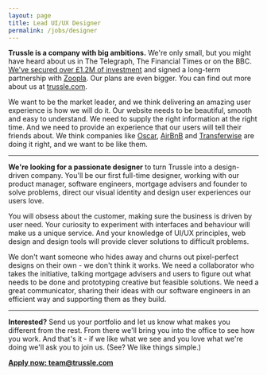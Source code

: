 ```yaml
---
layout: page
title: Lead UI/UX Designer
permalink: /jobs/designer
---
```


**Trussle is a company with big ambitions.** We're only small, but you might have heard about us in The Telegraph, The Financial Times or on the BBC. [We've secured over £1.2M of investment](http://techcrunch.com/2016/02/06/trussle/) and signed a long-term partnership with [Zoopla](http://www.zpg.co.uk/media/news-releases/zoopla-property-group-invests-leading-uk-proptech-start-ups). Our plans are even bigger. You can find out more about us at [trussle.com](trussle.com).

We want to be the market leader, and we think delivering an amazing user experience is how we will do it. Our website needs to be beautiful, smooth and easy to understand. We need to supply the right information at the right time. And we need to provide an experience that our users will tell their friends about. We think companies like [Oscar](https://www.hioscar.com/), [AirBnB](https://www.airbnb.co.uk/) and [Transferwise](https://transferwise.com/) are doing it right, and we want to be like them.

---

**We're looking for a passionate designer** to turn Trussle into a design-driven company. You'll be our first full-time designer, working with our product manager, software engineers, mortgage advisers and founder to solve problems, direct our visual identity and design user experiences our users love.

You will obsess about the customer, making sure the business is driven by user need. Your curiosity to experiment with interfaces and behaviour will make us a unique service. And your knowledge of UI/UX principles, web design and design tools will provide clever solutions to difficult problems.

We don't want someone who hides away and churns out pixel-perfect designs on their own - we don't think it works. We need a collaborator who takes the initiative, talking mortgage advisers and users to figure out what needs to be done and prototyping creative but feasible solutions. We need a great communicator, sharing their ideas with our software engineers in an efficient way and supporting them as they build.

---

**Interested?** Send us your portfolio and let us know what makes you different from the rest. From there we'll bring you into the office to see how you work. And that's it - if we like what we see and you love what we're doing we'll ask you to join us. (See? We like things simple.)

[**Apply now: team@trussle.com**](mailto:team@trussle.com)
